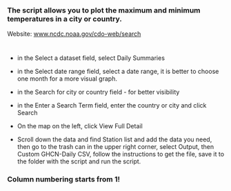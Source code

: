 ### The script allows you to plot the maximum and minimum temperatures in a city or country.
Website: www.ncdc.noaa.gov/cdo-web/search
#
* in the Select a dataset field, select Daily Summaries

* in the Select date range field, select a date range, it is better to choose one month for a more visual graph.

* in the Search for city or country field - for better visibility

* in the Enter a Search Term field, enter the country or city and click Search

* On the map on the left, click View Full Detail

* Scroll down the data and find Station list and add the data you need, then go to the trash can in the upper right corner, select Output, then Custom GHCN-Daily CSV, follow the instructions to get the file, save it to the folder with the script and run the script.

### Column numbering starts from 1!
